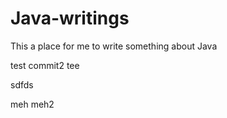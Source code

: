 # Java-writings

This a place for me to write something about Java

test commit2
tee

sdfds

meh meh2
